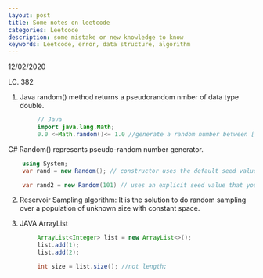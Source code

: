 ```yaml
---
layout: post
title: Some notes on leetcode
categories: Leetcode
description: some mistake or new knowledge to know
keywords: Leetcode, error, data structure, algorithm  
---
```


12/02/2020

LC. 382

1. Java random() method returns a pseudorandom nmber of data type double.

   ```Java
        // Java
        import java.lang.Math;
        0.0 <=Math.random()<= 1.0 //generate a random number between [0.0, 1.0]
   ```

C# Random() represents pseudo-random number generator.

```C#
    using System;
    var rand = new Random(); // constructor uses the default seed value.

    var rand2 = new Random(101) // uses an explicit seed value that you supply. [0, 100]
```

2. Reservoir Sampling algorithm: It is the solution to do random sampling over a population of unknown size with constant space.

3. JAVA ArrayList

   ```Java
        ArrayList<Integer> list = new ArrayList<>();
        list.add(1);
        list.add(2);

        int size = list.size(); //not length;
   ```
